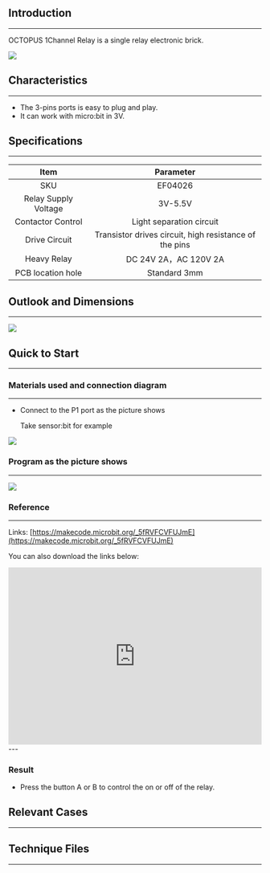 ##  Introduction
---
OCTOPUS 1Channel Relay is a single relay electronic brick.

 ![](https://i.imgur.com/1E9gHLP.jpg)

## Characteristics
---
- The 3-pins ports is easy to plug and play.
- It can work with micro:bit in 3V. 

## Specifications
---
Item | Parameter 
:-: | :-: 
SKU|EF04026
Relay Supply Voltage|3V-5.5V
  Contactor Control   |Light separation circuit
Drive Circuit|Transistor drives circuit, high resistance of the pins
Heavy Relay|DC 24V 2A，AC 120V 2A
PCB location hole|Standard 3mm


## Outlook and Dimensions
---

 ![](https://i.imgur.com/lgUM5rk.png)

## Quick to Start
---

### Materials used and connection diagram
---
- Connect to the P1 port as the picture shows

  Take sensor:bit for example

 ![](https://i.imgur.com/xcHn45y.png)

### Program as the picture shows
---

 ![](https://i.imgur.com/hXlcnvg.png)

### Reference
---

Links: [https://makecode.microbit.org/_5fRVFCVFUJmE](https://makecode.microbit.org/_5fRVFCVFUJmE)

You can also download the links below:

<div style="position:relative;height:0;padding-bottom:70%;overflow:hidden;"><iframe style="position:absolute;top:0;left:0;width:100%;height:100%;" src="https://makecode.microbit.org/#pub:_5fRVFCVFUJmE" frameborder="0" sandbox="allow-popups allow-forms allow-scripts allow-same-origin"></iframe></div>  
---

### Result
- Press the button A or B to control the on or off of the relay.

## Relevant Cases
---

## Technique Files
---

